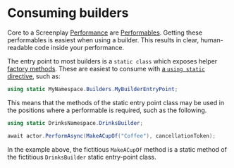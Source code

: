 # Consuming builders

Core to a Screenplay [Performance] are [Performables].
Getting these performables is easiest when using a builder. 
This results in clear, human-readable code inside your performance. 

The entry point to most builders is a `static class` which exposes helper [factory methods].
These are easiest to consume with [a `using static` directive], such as: 

```csharp
using static MyNamespace.Builders.MyBuilderEntryPoint;
```

This means that the methods of the static entry point class may be used in the positions where a performable is required, such as the following.

```csharp
using static DrinksNamespace.DrinksBuilder;

await actor.PerformAsync(MakeACupOf("Coffee"), cancellationToken);
```

In the example above, the fictitious `MakeACupOf` method is a static method of the fictitious `DrinksBuilder` static entry-point class.

[Performance]: xref:CSF.Screenplay.IPerformance
[Performables]: ../../glossary/Performable.md
[factory methods]: https://en.wikipedia.org/wiki/Factory_method_pattern
[a `using static` directive]: https://learn.microsoft.com/en-us/dotnet/csharp/language-reference/keywords/using-directive#the-static-modifier